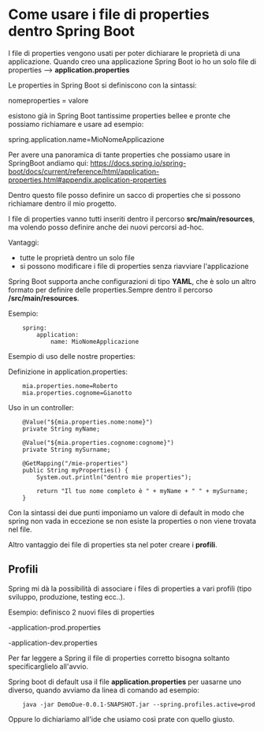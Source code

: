 # Come usare i file di properties dentro Spring Boot

I file di properties vengono usati per poter dichiarare le proprietà di una applicazione. Quando creo una applicazione Spring Boot io ho un solo file di properties --> **application.properties**

Le properties in Spring Boot si definiscono con la sintassi:

nomeproperties = valore

esistono già in Spring Boot tantissime properties bellee e pronte che possiamo richiamare e usare ad esempio:

spring.application.name=MioNomeApplicazione

Per avere una panoramica di tante properties che possiamo usare in SpringBoot andiamo qui: https://docs.spring.io/spring-boot/docs/current/reference/html/application-properties.html#appendix.application-properties

Dentro questo file posso definire un sacco di properties che si possono richiamare dentro il mio progetto.

I file di properties vanno tutti inseriti dentro il percorso **src/main/resources**, ma volendo posso definire anche dei nuovi percorsi ad-hoc.

Vantaggi:
- tutte le proprietà dentro un solo file
- si possono modificare i file di properties senza riavviare l'applicazione

Spring Boot supporta anche configurazioni di tipo **YAML**, che è solo un altro formato per definire delle properties.Sempre dentro il percorso **/src/main/resources**.

Esempio:

		spring:
			application:
				name: MioNomeApplicazione

Esempio di uso delle nostre properties:

Definizione in application.properties:

		mia.properties.nome=Roberto
		mia.properties.cognome=Gianotto	

Uso in un controller:

		@Value("${mia.properties.nome:nome}")
		private String myName;
	
		@Value("${mia.properties.cognome:cognome}")
		private String mySurname;
	
		@GetMapping("/mie-properties")
		public String myProperties() {
			System.out.println("dentro mie properties");
		
			return "Il tuo nome completo è " + myName + " " + mySurname;
		}


Con la sintassi dei due punti imponiamo un valore di default in modo che spring non vada in eccezione se non esiste la properties o non viene trovata nel file.

Altro vantaggio dei file di properties sta nel poter creare i **profili**.

## Profili

Spring mi dà la possibilità di associare i files di properties a vari profili (tipo sviluppo, produzione, testing ecc..).

Esempio: definisco 2 nuovi files di properties

-application-prod.properties

-application-dev.properties

Per far leggere a Spring il file di properties corretto bisogna soltanto specificarglielo all'avvio.

Spring boot di default usa il file **application.properties** per uasarne uno diverso, quando avviamo da linea di comando ad esempio:

		java -jar DemoDue-0.0.1-SNAPSHOT.jar --spring.profiles.active=prod

Oppure lo dichiariamo all'ide che usiamo così prate con quello giusto.








